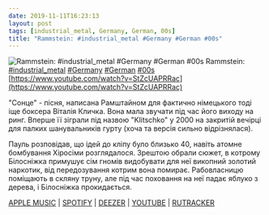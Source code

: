 ```yaml
---
date: 2019-11-11T16:23:13
layout: post
tags: [industrial_metal, Germany, German, 00s]
title: "Rammstein: #industrial_metal #Germany #German #00s"
---
```

![Rammstein: #industrial_metal #Germany #German #00s](https://i.ytimg.com/vi/StZcUAPRRac/maxresdefault.jpg)
Rammstein: [#industrial_metal](/tags/#industrial_metal) [#Germany](/tags/#Germany) [#German](/tags/#German) [#00s](/tags/#00s) [https://www.youtube.com/watch?v=StZcUAPRRac](https://www.youtube.com/watch?v=StZcUAPRRac)

&quot;Сонце&quot; - пісня, написана Рамштайном для фактично німецького тоді іще боксера Віталія Кличка. Вона мала звучати під час його виходу на ринг. Вперше її зіграли під назвою &quot;Klitschko&quot; у 2000 на закритій вечірці для палких шанувальників гурту (хоча та версія сильно відрізнялася).

Пауль розповідав, що ідей до кліпу було близько 40, навіть атомне бомбування Хіросіми розглядалося. Зрештою обрали сюжет, в котрому Білосніжка примушує сім гномів видобувати для неї викопний золотий наркотик, від передозування котрим вона помирає. Рабовласницю поміщають в скляну труну, але під час поховання на неї падає яблуко з дерева, і Білосніжка прокидається.

[APPLE MUSIC](https://music.apple.com/ru/album/mutter/1440770702) \| [SPOTIFY](https://open.spotify.com/album/6s4FukPVFMajTy96FaGMFn) \| [DEEZER](https://www.deezer.com/album/1318764?utm_source=deezer&amp;utm_content=album-1318764&amp;utm_term=1601611822_1573482112&amp;utm_medium=web) \| [YOUTUBE](https://www.youtube.com/playlist?list=PLBzBwYhHpqLJpxLwf-RXX4FZ8NEc-bn4k) \| [RUTRACKER](https://rutracker.org/forum/viewtopic.php?t=5732323)